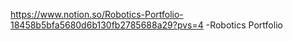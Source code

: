 https://www.notion.so/Robotics-Portfolio-18458b5bfa5680d6b130fb2785688a29?pvs=4
-Robotics Portfolio

